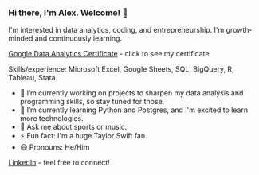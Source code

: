 ### Hi there, I'm Alex. Welcome! 👋

I'm interested in data analytics, coding, and entrepreneurship. I'm growth-minded and continuously learning.

[Google Data Analytics Certificate](https://www.coursera.org/account/accomplishments/specialization/certificate/SL8JHKR8GWJA) - click to see my certificate

Skills/experience: Microsoft Excel, Google Sheets, SQL, BigQuery, R, Tableau, Stata

- 🔭 I’m currently working on projects to sharpen my data analysis and programming skills, so stay tuned for those.
- 🌱 I’m currently learning Python and Postgres, and I'm excited to learn more technologies.
- 💬 Ask me about sports or music.
- ⚡️ Fun fact: I'm a huge Taylor Swift fan.
- 😄 Pronouns: He/Him

[LinkedIn](https://linkedin.com/in/abotello13) - feel free to connect!
